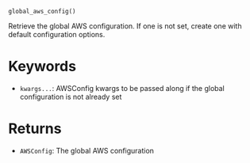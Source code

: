 ```
global_aws_config()
```

Retrieve the global AWS configuration. If one is not set, create one with default configuration options.

# Keywords

  * `kwargs...`: AWSConfig kwargs to be passed along if the global configuration is not already set

# Returns

  * `AWSConfig`: The global AWS configuration
